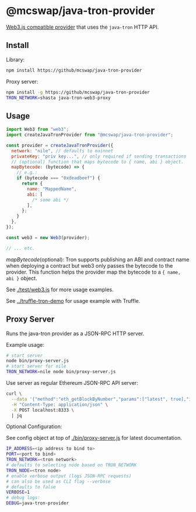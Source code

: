 # @mcswap/java-tron-provider

[Web3.js compatible provider](https://eips.ethereum.org/EIPS/eip-1193) that uses the `java-tron` HTTP API.

## Install

Library:

```sh
npm install https://github/mcswap/java-tron-provider
```

Proxy server:

```sh
npm install -g https://github/mcswap/java-tron-provider
TRON_NETWORK=shasta java-tron-web3-proxy
```

## Usage

```javascript
import Web3 from "web3";
import createJavaTronProvider from "@mcswap/java-tron-provider";

const provider = createJavaTronProvider({
  network: "nile", // defaults to mainnet
  privateKey: "priv key...", // only required if sending transactions
  // (optional) function that maps bytecode to { name, abi } object.
  mapBytecode: (bytecode) => {
    // e.g.:
    if (bytecode === "0xdeadbeef") {
      return {
        name: "MappedName",
        abi: [
          /* some abi */
        ],
      };
    }
  },
});

const web3 = new Web3(provider);

// ... etc.
```

_mapBytecode_(optional): Tron supports publishing an ABI and contract
name when deploying a contract but web3 only passes the bytecode to the
provider. This function helps the provider map the bytecode to a `{ name, abi }` object.

See [./test/web3.js](./test/web3.js) for more usage examples.

See [../truffle-tron-demo](../truffle-tron-demo) for usage example with
Truffle.

## Proxy Server

Runs the java-tron provider as a JSON-RPC HTTP server.

Example usage:

```bash
# start server
node bin/proxy-server.js
# start server for nile
TRON_NETWORK=nile node bin/proxy-server.js
```

Use server as regular Ethereum JSON-RPC API server:

```bash
curl \
  --data '{"method":"eth_getBlockByNumber","params":["latest", true],"id":1,"jsonrpc":"2.0"}' \
  -H "Content-Type: application/json" \
  -X POST localhost:8333 \
  | jq
```

Optional Configuration:

See config object at top of [./bin/proxy-server.js](./bin/proxy-server.js) for latest
documentation.

```bash
IP_ADDRESS=<ip address to bind to>
PORT=<port to bind>
TRON_NETWORK=<tron network>
# defaults to selecting node based on TRON_NETWORK
TRON_NODE=<tron node>
# enable verbose output (logs JSON-RPC requests)
# can also be used as CLI flag --verbose
# defaults to false
VERBOSE=1
# debug logs:
DEBUG=java-tron-provider
```
